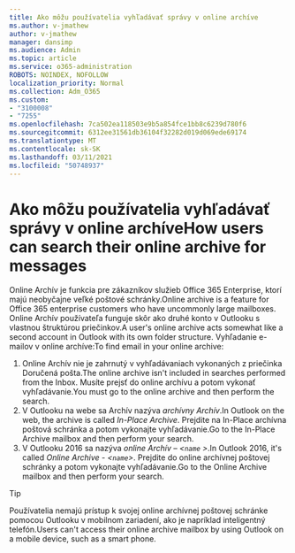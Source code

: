 ```yaml
---
title: Ako môžu používatelia vyhľadávať správy v online archíve
ms.author: v-jmathew
author: v-jmathew
manager: dansimp
ms.audience: Admin
ms.topic: article
ms.service: o365-administration
ROBOTS: NOINDEX, NOFOLLOW
localization_priority: Normal
ms.collection: Adm_O365
ms.custom:
- "3100008"
- "7255"
ms.openlocfilehash: 7ca502ea118503e9b5a854fce1bb8c6239d780f6
ms.sourcegitcommit: 6312ee31561db36104f32282d019d069ede69174
ms.translationtype: MT
ms.contentlocale: sk-SK
ms.lasthandoff: 03/11/2021
ms.locfileid: "50748937"
---
```

# <a name="how-users-can-search-their-online-archive-for-messages"></a><span data-ttu-id="8aefb-102">Ako môžu používatelia vyhľadávať správy v online archíve</span><span class="sxs-lookup"><span data-stu-id="8aefb-102">How users can search their online archive for messages</span></span>

<span data-ttu-id="8aefb-103">Online Archív je funkcia pre zákazníkov služieb Office 365 Enterprise, ktorí majú neobyčajne veľké poštové schránky.</span><span class="sxs-lookup"><span data-stu-id="8aefb-103">Online archive is a feature for Office 365 enterprise customers who have uncommonly large mailboxes.</span></span> <span data-ttu-id="8aefb-104">Online Archív používateľa funguje skôr ako druhé konto v Outlooku s vlastnou štruktúrou priečinkov.</span><span class="sxs-lookup"><span data-stu-id="8aefb-104">A user's online archive acts somewhat like a second account in Outlook with its own folder structure.</span></span> <span data-ttu-id="8aefb-105">Vyhľadanie e-mailov v online archíve:</span><span class="sxs-lookup"><span data-stu-id="8aefb-105">To find email in your online archive:</span></span>

1. <span data-ttu-id="8aefb-106">Online Archív nie je zahrnutý v vyhľadávaniach vykonaných z priečinka Doručená pošta.</span><span class="sxs-lookup"><span data-stu-id="8aefb-106">The online archive isn't included in searches performed from the Inbox.</span></span> <span data-ttu-id="8aefb-107">Musíte prejsť do online archívu a potom vykonať vyhľadávanie.</span><span class="sxs-lookup"><span data-stu-id="8aefb-107">You must go to the online archive and then perform the search.</span></span>
2. <span data-ttu-id="8aefb-108">V Outlooku na webe sa Archív nazýva *archívny Archív*.</span><span class="sxs-lookup"><span data-stu-id="8aefb-108">In Outlook on the web, the archive is called *In-Place Archive*.</span></span> <span data-ttu-id="8aefb-109">Prejdite na In-Place archívna poštová schránka a potom vykonajte vyhľadávanie.</span><span class="sxs-lookup"><span data-stu-id="8aefb-109">Go to the In-Place Archive mailbox and then perform your search.</span></span>
3. <span data-ttu-id="8aefb-110">V Outlooku 2016 sa nazýva *online Archív – <`name` >*.</span><span class="sxs-lookup"><span data-stu-id="8aefb-110">In Outlook 2016, it's called *Online Archive - <`name`>*.</span></span> <span data-ttu-id="8aefb-111">Prejdite do online archívnej poštovej schránky a potom vykonajte vyhľadávanie.</span><span class="sxs-lookup"><span data-stu-id="8aefb-111">Go to the Online Archive mailbox and then perform your search.</span></span>

> [!TIP]
> <span data-ttu-id="8aefb-112">Používatelia nemajú prístup k svojej online archívnej poštovej schránke pomocou Outlooku v mobilnom zariadení, ako je napríklad inteligentný telefón.</span><span class="sxs-lookup"><span data-stu-id="8aefb-112">Users can't access their online archive mailbox by using Outlook on a mobile device, such as a smart phone.</span></span>
